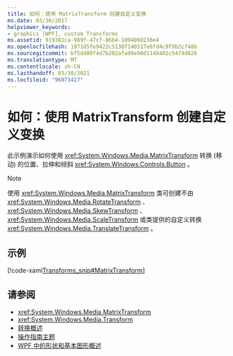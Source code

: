 ```yaml
---
title: 如何：使用 MatrixTransform 创建自定义变换
ms.date: 03/30/2017
helpviewer_keywords:
- graphics [WPF], custom Transforms
ms.assetid: 919381ca-989f-47cf-86b4-1094060236e4
ms.openlocfilehash: 1971d5fe9422c5138f140517e6fd4c9f9b2cf48b
ms.sourcegitcommit: bf5dd80f4d7b202afa90e90d1148402c5474d826
ms.translationtype: MT
ms.contentlocale: zh-CN
ms.lasthandoff: 03/30/2021
ms.locfileid: "96973417"
---
```

# <a name="how-to-use-a-matrixtransform-to-create-custom-transforms"></a>如何：使用 MatrixTransform 创建自定义变换
此示例演示如何使用 <xref:System.Windows.Media.MatrixTransform> 转换 (移动) 的位置、拉伸和倾斜 <xref:System.Windows.Controls.Button> 。  
  
> [!NOTE]
> 使用 <xref:System.Windows.Media.MatrixTransform> 类可创建不由 <xref:System.Windows.Media.RotateTransform> 、 <xref:System.Windows.Media.SkewTransform> 、 <xref:System.Windows.Media.ScaleTransform> 或类提供的自定义转换 <xref:System.Windows.Media.TranslateTransform> 。  
  
## <a name="example"></a>示例  
 [!code-xaml[Transforms_snip#MatrixTransform](~/samples/snippets/csharp/VS_Snippets_Wpf/Transforms_snip/CS/MatrixTransformExample.xaml#matrixtransform)]  
  
## <a name="see-also"></a>请参阅

- <xref:System.Windows.Media.MatrixTransform>
- <xref:System.Windows.Media.Transform>
- [转换概述](transforms-overview.md)
- [操作指南主题](transformations-how-to-topics.md)
- [WPF 中的形状和基本图形概述](shapes-and-basic-drawing-in-wpf-overview.md)
